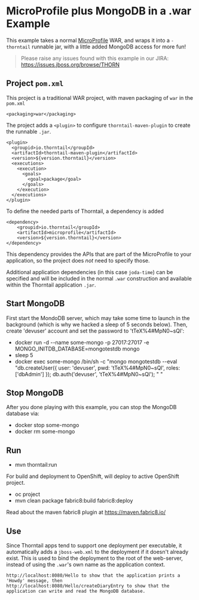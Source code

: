 # MicroProfile plus MongoDB in a .war Example

This example takes a normal [MicroProfile](http://microprofile.io) WAR, and wraps it into
a `-thorntail` runnable jar, with a little added MongoDB access for more fun!

> Please raise any issues found with this example in our JIRA:
> https://issues.jboss.org/browse/THORN

## Project `pom.xml`

This project is a traditional WAR project, with maven packaging
of `war` in the `pom.xml`

    <packaging>war</packaging>

The project adds a `<plugin>` to configure `thorntail-maven-plugin` to
create the runnable `.jar`.

    <plugin>
      <groupid>io.thorntail</groupId>
      <artifactId>thorntail-maven-plugin</artifactId>
      <version>${version.thorntail}</version>
      <executions>
        <execution>
          <goals>
            <goal>package</goal>
          </goals>
        </execution>
      </executions>
    </plugin>

To define the needed parts of Thorntail, a dependency is added

    <dependency>
        <groupid>io.thorntail</groupId>
        <artifactId>microprofile</artifactId>
        <version>${version.thorntail}</version>
    </dependency>

This dependency provides the APIs that are part of the MicroProfile
to your application, so the project does *not* need to specify those.

Additional application dependencies (in this case `joda-time`) can be
specified and will be included in the normal `.war` construction and available
within the Thorntail application `.jar`.

## Start MongoDB

First start the MondoDB server, which may take some time to launch in the background (which is why we hacked a sleep of 5 seconds below).
Then, create 'devuser' account and set the password to 'tTeX%4#MpN0~sQl':

* docker run -d --name some-mongo -p 27017:27017 -e MONGO_INITDB_DATABASE=mongotestdb mongo
* sleep 5
* docker exec some-mongo /bin/sh -c "mongo mongotestdb --eval \"db.createUser({ user: 'devuser', pwd:  'tTeX%4#MpN0~sQl', roles: ['dbAdmin'] }); db.auth('devuser', 'tTeX%4#MpN0~sQl'); \" "

## Stop MongoDB

After you done playing with this example, you can stop the MongoDB database via:
* docker stop some-mongo
* docker rm some-mongo

## Run

* mvn thorntail:run

For build and deployment to OpenShift, will deploy to active OpenShift project.
* oc project
* mvn clean package fabric8:build fabric8:deploy

Read about the maven fabric8 plugin at https://maven.fabric8.io/

## Use

Since Thorntail apps tend to support one deployment per executable, it
automatically adds a `jboss-web.xml` to the deployment if it doesn't already
exist.  This is used to bind the deployment to the root of the web-server,
instead of using the `.war`'s own name as the application context.

    http://localhost:8080/Hello to show that the application prints a 'Howdy' message, then
    http://localhost:8080/Hello/createDiaryEntry to show that the application can write and read the MongoDB database.

